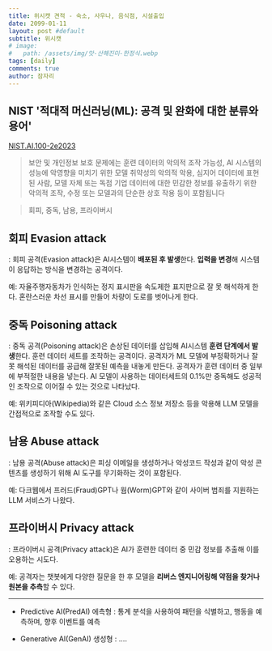```yaml
---
title: 위시캣 견적 - 숙소, 사우나, 음식점, 시설출입
date: 2099-01-11
layout: post #default
subtitle: 위시캣
# image:
#   path: /assets/img/맛-산해진미-한정식.webp
tags: [daily]
comments: true
author: 잠자리
---
```


## NIST '적대적 머신러닝(ML): 공격 및 완화에 대한 분류와 용어' 
[NIST.AI.100-2e2023](https://nvlpubs.nist.gov/nistpubs/ai/NIST.AI.100-2e2023.pdf)

> 보안 및 개인정보 보호 문제에는 훈련 데이터의 악의적 조작 가능성, AI 시스템의 성능에 악영향을 미치기 위한 모델 취약성의 악의적 악용, 심지어 데이터에 표현된 사람, 모델 자체 또는 독점 기업 데이터에 대한 민감한 정보를 유출하기 위한 악의적 조작, 수정 또는 모델과의 단순한 상호 작용 등이 포함됩니다

> 회피, 중독, 남용, 프라이버시

## 회피 Evasion attack
: 회피 공격(Evasion attack)은 AI시스템이 **배포된 후 발생**한다. **입력을 변경**해 시스템이 응답하는 방식을 변경하는 공격이다. 

예: 자율주행자동차가 인식하는 정지 표시판을 속도제한 표지판으로 잘 못 해석하게 한다. 
혼란스러운 차선 표시를 만들어 차량이 도로를 벗어나게 한다.

## 중독 Poisoning attack
: 중독 공격(Poisoning attack)은 손상된 데이터를 삽입해 AI시스템 **훈련 단계에서 발생**한다. 훈련 데이터 세트를 조작하는 공격이다. 공격자가 ML 모델에 부정확하거나 잘못 해석된 데이터를 공급해 잘못된 예측을 내놓게 만든다. 공격자가 훈련 데이터 중 일부에 부적절한 내용을 넣는다. AI 모델이 사용하는 데이터세트의 0.1%만 중독해도 성공적인 조작으로 이어질 수 있는 것으로 나타났다. 

예: 위키피디아(Wikipedia)와 같은 Cloud 소스 정보 저장소 등을 악용해 LLM 모델을 간접적으로 조작할 수도 있다. 

## 남용 Abuse attack
: 남용 공격(Abuse attack)은 피싱 이메일을 생성하거나 악성코드 작성과 같이 악성 콘텐츠를 생성하기 위해 AI 도구를 무기화하는 것이 포함된다. 

예: 다크웹에서 프러드(Fraud)GPT나 웜(Worm)GPT와 같이 사이버 범죄를 지원하는 LLM 서비스가 나왔다. 

## 프라이버시 Privacy attack
: 프라이버시 공격(Privacy attack)은 AI가 훈련한 데이터 중 민감 정보를 추출해 이를 오용하는 시도다. 

예: 공격자는 챗봇에게 다양한 질문을 한 후 모델을 **리버스 엔지니어링해 약점을 찾거나 원본을 추측**할 수 있다.

<hr/>

* Predictive AI(PredAI) 에측형
: 통계 분석을 사용하여 패턴을 식별하고, 행동을 예측하며, 향후 이벤트를 예측

* Generative AI(GenAI) 생성형
: ....